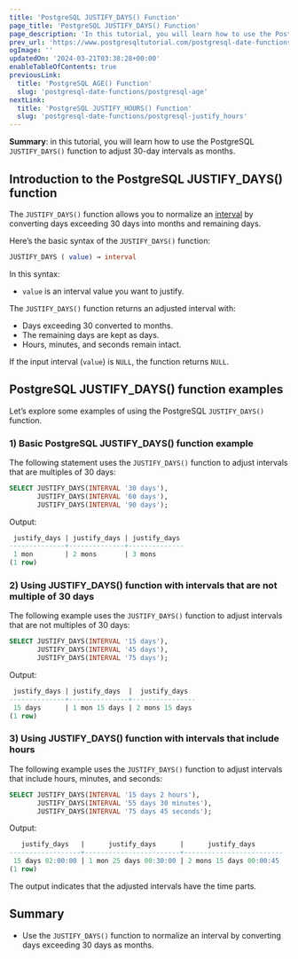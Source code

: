 ```yaml
---
title: 'PostgreSQL JUSTIFY_DAYS() Function'
page_title: 'PostgreSQL JUSTIFY_DAYS() Function'
page_description: 'In this tutorial, you will learn how to use the PostgreSQL JUSTIFY_DAYS() function to adjust 30-day intervals as months.'
prev_url: 'https://www.postgresqltutorial.com/postgresql-date-functions/postgresql-justify_days/'
ogImage: ''
updatedOn: '2024-03-21T03:38:28+00:00'
enableTableOfContents: true
previousLink:
  title: 'PostgreSQL AGE() Function'
  slug: 'postgresql-date-functions/postgresql-age'
nextLink:
  title: 'PostgreSQL JUSTIFY_HOURS() Function'
  slug: 'postgresql-date-functions/postgresql-justify_hours'
---
```


**Summary**: in this tutorial, you will learn how to use the PostgreSQL `JUSTIFY_DAYS()` function to adjust 30\-day intervals as months.

## Introduction to the PostgreSQL JUSTIFY_DAYS() function

The `JUSTIFY_DAYS()` function allows you to normalize an [interval](../postgresql-tutorial/postgresql-interval) by converting days exceeding 30 days into months and remaining days.

Here’s the basic syntax of the `JUSTIFY_DAYS()` function:

```sql
JUSTIFY_DAYS ( value) → interval
```

In this syntax:

- `value` is an interval value you want to justify.

The `JUSTIFY_DAYS()` function returns an adjusted interval with:

- Days exceeding 30 converted to months.
- The remaining days are kept as days.
- Hours, minutes, and seconds remain intact.

If the input interval (`value`) is `NULL`, the function returns `NULL`.

## PostgreSQL JUSTIFY_DAYS() function examples

Let’s explore some examples of using the PostgreSQL `JUSTIFY_DAYS()` function.

### 1\) Basic PostgreSQL JUSTIFY_DAYS() function example

The following statement uses the `JUSTIFY_DAYS()` function to adjust intervals that are multiples of 30 days:

```sql
SELECT JUSTIFY_DAYS(INTERVAL '30 days'),
       JUSTIFY_DAYS(INTERVAL '60 days'),
       JUSTIFY_DAYS(INTERVAL '90 days');
```

Output:

```sql
 justify_days | justify_days | justify_days
--------------+--------------+--------------
 1 mon        | 2 mons       | 3 mons
(1 row)
```

### 2\) Using JUSTIFY_DAYS() function with intervals that are not multiple of 30 days

The following example uses the `JUSTIFY_DAYS()` function to adjust intervals that are not multiples of 30 days:

```sql
SELECT JUSTIFY_DAYS(INTERVAL '15 days'),
       JUSTIFY_DAYS(INTERVAL '45 days'),
       JUSTIFY_DAYS(INTERVAL '75 days');
```

Output:

```sql
 justify_days | justify_days  |  justify_days
--------------+---------------+----------------
 15 days      | 1 mon 15 days | 2 mons 15 days
(1 row)
```

### 3\) Using JUSTIFY_DAYS() function with intervals that include hours

The following example uses the `JUSTIFY_DAYS()` function to adjust intervals that include hours, minutes, and seconds:

```sql
SELECT JUSTIFY_DAYS(INTERVAL '15 days 2 hours'),
       JUSTIFY_DAYS(INTERVAL '55 days 30 minutes'),
       JUSTIFY_DAYS(INTERVAL '75 days 45 seconds');
```

Output:

```sql
   justify_days   |      justify_days      |      justify_days
------------------+------------------------+-------------------------
 15 days 02:00:00 | 1 mon 25 days 00:30:00 | 2 mons 15 days 00:00:45
(1 row)
```

The output indicates that the adjusted intervals have the time parts.

## Summary

- Use the `JUSTIFY_DAYS()` function to normalize an interval by converting days exceeding 30 days as months.
